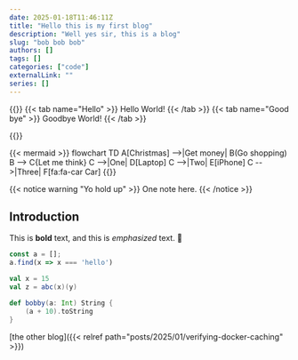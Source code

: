 ```yaml
--- 
date: 2025-01-18T11:46:11Z
title: "Hello this is my first blog"
description: "Well yes sir, this is a blog"
slug: "bob bob bob"
authors: []
tags: []
categories: ["code"]
externalLink: ""
series: []
---
```


{{<tabgroup>}}
{{< tab name="Hello" >}} Hello World! {{< /tab >}}
{{< tab name="Good bye" >}} Goodbye World! {{< /tab >}}

{{</tabgroup>}}


{{< mermaid >}}
flowchart TD
    A[Christmas] -->|Get money| B(Go shopping)
    B --> C{Let me think}
    C -->|One| D[Laptop]
    C -->|Two| E[iPhone]
    C -->|Three| F[fa:fa-car Car]
{{</mermaid>}}


{{< notice warning "Yo hold up" >}}
One note here.
{{< /notice >}}

## Introduction

This is **bold** text, and this is *emphasized* text. :wave:

```ts
const a = [];
a.find(x => x === 'hello')
```


```scala
val x = 15
val z = abc(x)(y)

def bobby(a: Int) String {
    (a + 10).toString
}
```

[the other blog]({{< relref path="posts/2025/01/verifying-docker-caching" >}})
